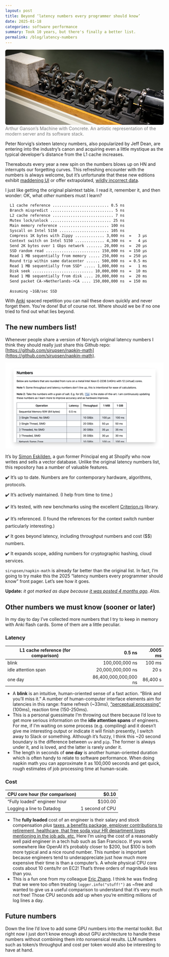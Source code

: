 ```yaml
---
layout: post
title: Beyond ‘latency numbers every programmer should know’
date: 2025-01-18
categories: software performance
summary: Took 10 years, but there's finally a better list.
permalink: /blog/latency-numbers
---
```


<figure style="margin: 0; margin-bottom: 1em;">
  <img 
    src="/images/Machine-Concrete-Ganson960x453_0.jpg" 
    alt="Arthur Ganson’s Machine with Concrete. An artistic representation of the modern server and its software stack." 
    style="border-radius: 0.4em;"
  >
  <figcaption style="color: #777;">Arthur Ganson’s Machine with Concrete. An artistic representation of the modern server and its software stack.</figcaption>
</figure>

Peter Norvig’s sixteen latency numbers, also popularized by Jeff Dean, are entering into the industry’s canon and acquiring even a little mystique as the typical developer’s distance from the L1 cache increases.

Thereabouts every year a new spin on the numbers blows up on HN and interrupts our forgetting curves. 
This refreshing encounter with the numbers is always welcome, but it’s unfortunate that these new editions exhibit [maddening UI](https://news.ycombinator.com/item?id=39657675) or offer extrapolated, [wildly incorrect data](https://news.ycombinator.com/item?id=30549139).

I just like getting the original plaintext table. I read it, remember it, and then wonder: OK, what *other* numbers must I learn?

```
  L1 cache reference ......................... 0.5 ns
  Branch mispredict ............................ 5 ns
  L2 cache reference ........................... 7 ns
  Mutex lock/unlock ........................... 25 ns
  Main memory reference ...................... 100 ns             
  Syscall on Intel 5150 ...................... 105 ns
  Compress 1K bytes with Zippy ............. 3,000 ns  =   3 µs
  Context switch on Intel 5150 ............. 4,300 ns  =   4 µs
  Send 2K bytes over 1 Gbps network ....... 20,000 ns  =  20 µs
  SSD random read ........................ 150,000 ns  = 150 µs
  Read 1 MB sequentially from memory ..... 250,000 ns  = 250 µs
  Round trip within same datacenter ...... 500,000 ns  = 0.5 ms
  Read 1 MB sequentially from SSD* ..... 1,000,000 ns  =   1 ms
  Disk seek ........................... 10,000,000 ns  =  10 ms
  Read 1 MB sequentially from disk .... 20,000,000 ns  =  20 ms
  Send packet CA->Netherlands->CA .... 150,000,000 ns  = 150 ms

  Assuming ~1GB/sec SSD
```

With [Anki](https://apps.ankiweb.net/) spaced repetition you can nail these down quickly and never forget them. You're done! But of course not. Where should we be if no one tried to find out what lies beyond.

## The new numbers list!

Whenever people share a version of Norvig’s original latency numbers I think they should really just share this Github repo: [https://github.com/sirupsen/napkin-math](https://github.com/sirupsen/napkin-math).

![Screenshot of the sirupsen/napkin-math repo](/images/napkin-math-repo-screenshot.png)

It’s by [Simon Eskilden](https://www.linkedin.com/in/sirupsen/), a gun former Principal eng at Shopify who now writes and sells a vector database. Unlike the original latency numbers list, this repository has a number of valuable features.

✔️ It’s up to date. Numbers are for contemporary hardware, algorithms, protocols.

✔️ It’s actively maintained. (I help from time to time.)

✔️ It’s tested, with new benchmarks using the excellent [Criterion.rs](https://github.com/bheisler/criterion.rs) library.

✔️ It’s referenced. (I found the references for the context switch number particularly interesting.)

✔️ It goes beyond latency, including throughput numbers and cost ($$) numbers.

✔️ It expands scope, adding numbers for cryptographic hashing, cloud services.

`sirupsen/napkin-math` is already far better than the original list. In fact, I’m going to try make this the 2025 “latency numbers every programmer should know” front pager. Let’s see how it goes. 

**Update:** _it got marked as dupe because [it was posted 4 months ago](https://news.ycombinator.com/item?id=41546278). Alas._

## **Other numbers we must know (sooner or later)**

In my day to day I’ve collected more numbers that I try to keep in memory with Anki flash cards. Some of them are a little peculiar.

### Latency

| L1 cache reference (for comparison) | 0.5 ns | .0005 ms |
| --- | ---: | ---: |
| blink | 100,000,000 ns | 100 ms |
| idle attention span | 20,000,000,000 ns | 20 s |
| one day | 86,400,000,000,000 ns | 86,400 s |

- A **blink** is an intuitive, human-oriented sense of a fast action. “Blink and you’ll miss it.” A number of human-computer interface elements aim for latencies in this range: frame refresh (~33ms), [“perceptual processing”](https://dl.acm.org/doi/pdf/10.1145/108844.108874) (100ms), reaction time (150-250ms).
- This is a personal guessimate I’m throwing out there because I’d love to get more serious information on the **idle attention spans** of engineers. For me, if I’m waiting on some process (e.g. compiling) and it doesn’t give me interesting output or indicate it will finish presently, I switch away to Slack or something. Although it’s fuzzy, I think this ~20 second boundary is the difference between `uv` and `pip`. The former is always under it, and is loved, and the latter is rarely under it.
- The length in seconds of **one day** is another human-oriented duration which is often handy to relate to software performance. When doing napkin math you can approximate it as 100,000 seconds and get quick, rough estimates of job processing time at human-scale.

### Cost

| CPU core hour (for comparison) | $0.10 |
| --- | ---: |
| “Fully loaded” engineer hour | $100.00 |
| Logging a line to Datadog | 1 second of CPU |


- The **fully loaded** cost of an engineer is their salary and stock compensation *plus* [taxes, a benefits package, employer contributions to retirement, healthcare, that free soda your HR department loves mentioning in the job ads, etc.](https://www.kalzumeus.com/2012/01/23/salary-negotiation/) Here I’m using the cost of a reasonably well paid engineer in a tech hub such as San Francisco. If you work somewhere like OpenAI it’s probably closer to $200, but $100 is both more typical and a nice round number. This number is important because engineers tend to underappreciate just how much more expensive their time is than a computer’s. A whole physical CPU core costs about 10 cents/hr on EC2! That’s three orders of magnitude less than you.
- This is a fun one from my colleague [Eric Zhang](https://www.ekzhang.com/). I think he was finding that we were too often treating `logger.info("stuff!")` as ~free and wanted to give us a useful comparison to understand that it’s very much not free! Those CPU seconds add up when you’re emitting millions of log lines a day.

## Future numbers

Down the line I’d love to add some GPU numbers into the mental toolkit. But right now I just don’t know enough about GPU architecture to handle these numbers without combining them into nonsensical results. LLM numbers such as token/s throughput and cost per token would also be interesting to have at hand.